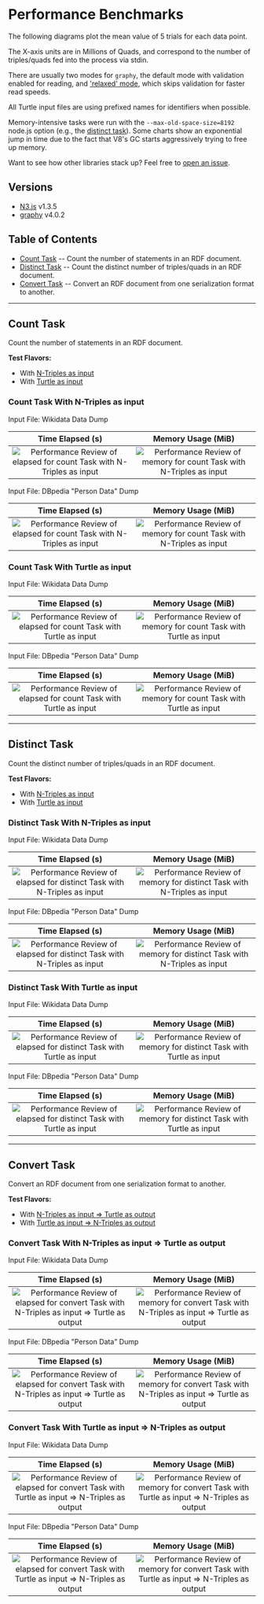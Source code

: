 # Performance Benchmarks
The following diagrams plot the mean value of 5 trials for each data point.

The X-axis units are in Millions of Quads, and correspond to the number of triples/quads fed into the process via stdin.

There are usually two modes for `graphy`, the default mode with validation enabled for reading, and ['relaxed' mode](https://graphy.link/content.textual#config_read-no-input), which skips validation for faster read speeds.

All Turtle input files are using prefixed names for identifiers when possible.

Memory-intensive tasks were run with the `--max-old-space-size=8192` node.js option (e.g., the [distinct task](#distinct-task)). Some charts show an exponential jump in time due to the fact that V8's GC starts aggressively trying to free up memory.

Want to see how other libraries stack up? Feel free to [open an issue](https://github.com/blake-regalia/graphy.js/issues).

## Versions
 - [N3.js](https://github.com/rdfjs/N3.js) v1.3.5
 - [graphy](https://github.com/blake-regalia/graphy.js) v4.0.2


## Table of Contents
 - [Count Task](#count-task) -- Count the number of statements in an RDF document.
 - [Distinct Task](#distinct-task) -- Count the distinct number of triples/quads in an RDF document.
 - [Convert Task](#convert-task) -- Convert an RDF document from one serialization format to another.

------------

## Count Task
Count the number of statements in an RDF document.

**Test Flavors:**
 - With [N-Triples as input](#test_count_nt)
 - With [Turtle as input](#test_count_ttl)


<a name="#test_count_nt" />

### Count Task With N-Triples as input

Input File: Wikidata Data Dump

Time Elapsed (s) | Memory Usage (MiB)
:---:|:---:
![Performance Review of elapsed for count Task with N-Triples as input](chart/count_nt_wikidata_elapsed.png) | ![Performance Review of memory for count Task with N-Triples as input](chart/count_nt_wikidata_memory.png)

Input File: DBpedia "Person Data" Dump

Time Elapsed (s) | Memory Usage (MiB)
:---:|:---:
![Performance Review of elapsed for count Task with N-Triples as input](chart/count_nt_persondata_en_elapsed.png) | ![Performance Review of memory for count Task with N-Triples as input](chart/count_nt_persondata_en_memory.png)

<a name="#test_count_ttl" />

### Count Task With Turtle as input

Input File: Wikidata Data Dump

Time Elapsed (s) | Memory Usage (MiB)
:---:|:---:
![Performance Review of elapsed for count Task with Turtle as input](chart/count_ttl_wikidata_elapsed.png) | ![Performance Review of memory for count Task with Turtle as input](chart/count_ttl_wikidata_memory.png)

Input File: DBpedia "Person Data" Dump

Time Elapsed (s) | Memory Usage (MiB)
:---:|:---:
![Performance Review of elapsed for count Task with Turtle as input](chart/count_ttl_persondata_en_elapsed.png) | ![Performance Review of memory for count Task with Turtle as input](chart/count_ttl_persondata_en_memory.png)

------------

## Distinct Task
Count the distinct number of triples/quads in an RDF document.

**Test Flavors:**
 - With [N-Triples as input](#test_distinct_nt)
 - With [Turtle as input](#test_distinct_ttl)


<a name="#test_distinct_nt" />

### Distinct Task With N-Triples as input

Input File: Wikidata Data Dump

Time Elapsed (s) | Memory Usage (MiB)
:---:|:---:
![Performance Review of elapsed for distinct Task with N-Triples as input](chart/distinct_nt_wikidata_elapsed.png) | ![Performance Review of memory for distinct Task with N-Triples as input](chart/distinct_nt_wikidata_memory.png)

Input File: DBpedia "Person Data" Dump

Time Elapsed (s) | Memory Usage (MiB)
:---:|:---:
![Performance Review of elapsed for distinct Task with N-Triples as input](chart/distinct_nt_persondata_en_elapsed.png) | ![Performance Review of memory for distinct Task with N-Triples as input](chart/distinct_nt_persondata_en_memory.png)

<a name="#test_distinct_ttl" />

### Distinct Task With Turtle as input

Input File: Wikidata Data Dump

Time Elapsed (s) | Memory Usage (MiB)
:---:|:---:
![Performance Review of elapsed for distinct Task with Turtle as input](chart/distinct_ttl_wikidata_elapsed.png) | ![Performance Review of memory for distinct Task with Turtle as input](chart/distinct_ttl_wikidata_memory.png)

Input File: DBpedia "Person Data" Dump

Time Elapsed (s) | Memory Usage (MiB)
:---:|:---:
![Performance Review of elapsed for distinct Task with Turtle as input](chart/distinct_ttl_persondata_en_elapsed.png) | ![Performance Review of memory for distinct Task with Turtle as input](chart/distinct_ttl_persondata_en_memory.png)

------------

## Convert Task
Convert an RDF document from one serialization format to another.

**Test Flavors:**
 - With [N-Triples as input => Turtle as output](#test_convert_nt-ttl)
 - With [Turtle as input => N-Triples as output](#test_convert_ttl-nt)


<a name="#test_convert_nt-ttl" />

### Convert Task With N-Triples as input => Turtle as output

Input File: Wikidata Data Dump

Time Elapsed (s) | Memory Usage (MiB)
:---:|:---:
![Performance Review of elapsed for convert Task with N-Triples as input => Turtle as output](chart/convert_nt-ttl_wikidata_elapsed.png) | ![Performance Review of memory for convert Task with N-Triples as input => Turtle as output](chart/convert_nt-ttl_wikidata_memory.png)

Input File: DBpedia "Person Data" Dump

Time Elapsed (s) | Memory Usage (MiB)
:---:|:---:
![Performance Review of elapsed for convert Task with N-Triples as input => Turtle as output](chart/convert_nt-ttl_persondata_en_elapsed.png) | ![Performance Review of memory for convert Task with N-Triples as input => Turtle as output](chart/convert_nt-ttl_persondata_en_memory.png)

<a name="#test_convert_ttl-nt" />

### Convert Task With Turtle as input => N-Triples as output

Input File: Wikidata Data Dump

Time Elapsed (s) | Memory Usage (MiB)
:---:|:---:
![Performance Review of elapsed for convert Task with Turtle as input => N-Triples as output](chart/convert_ttl-nt_wikidata_elapsed.png) | ![Performance Review of memory for convert Task with Turtle as input => N-Triples as output](chart/convert_ttl-nt_wikidata_memory.png)

Input File: DBpedia "Person Data" Dump

Time Elapsed (s) | Memory Usage (MiB)
:---:|:---:
![Performance Review of elapsed for convert Task with Turtle as input => N-Triples as output](chart/convert_ttl-nt_persondata_en_elapsed.png) | ![Performance Review of memory for convert Task with Turtle as input => N-Triples as output](chart/convert_ttl-nt_persondata_en_memory.png)

